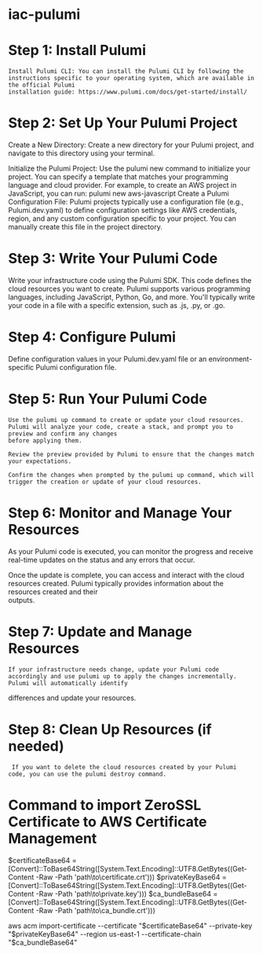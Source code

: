 # iac-pulumi
# Step 1: Install Pulumi

    Install Pulumi CLI: You can install the Pulumi CLI by following the instructions specific to your operating system, which are available in the official Pulumi     
    installation guide: https://www.pulumi.com/docs/get-started/install/
# Step 2: Set Up Your Pulumi Project

  Create a New Directory: Create a new directory for your Pulumi project, and navigate to this directory using your terminal.

  Initialize the Pulumi Project: Use the pulumi new command to initialize your project. You can specify a template that matches your programming language and cloud 
  provider. For example, to create an AWS project in JavaScript, you can run:
                      pulumi new aws-javascript
  Create a Pulumi Configuration File: Pulumi projects typically use a configuration file (e.g., Pulumi.dev.yaml) to define configuration settings like AWS credentials, 
  region, and any custom configuration specific to your project. You can manually create this file in the project directory.

# Step 3: Write Your Pulumi Code

Write your infrastructure code using the Pulumi SDK. This code defines the cloud resources you want to create. Pulumi supports various programming languages, including JavaScript, Python, Go, and more. You'll typically write your code in a file with a specific extension, such as .js, .py, or .go.
# Step 4: Configure Pulumi

Define configuration values in your Pulumi.dev.yaml file or an environment-specific Pulumi configuration file.
# Step 5: Run Your Pulumi Code

    Use the pulumi up command to create or update your cloud resources. Pulumi will analyze your code, create a stack, and prompt you to preview and confirm any changes     
    before applying them.
    
    Review the preview provided by Pulumi to ensure that the changes match your expectations.
    
    Confirm the changes when prompted by the pulumi up command, which will trigger the creation or update of your cloud resources.

# Step 6: Monitor and Manage Your Resources

  As your Pulumi code is executed, you can monitor the progress and receive real-time updates on the status and any errors that occur.
  
  Once the update is complete, you can access and interact with the cloud resources created. Pulumi typically provides information about the resources created and their     
  outputs.

# Step 7: Update and Manage Resources

    If your infrastructure needs change, update your Pulumi code accordingly and use pulumi up to apply the changes incrementally. Pulumi will automatically identify   
   differences and update your resources.
# Step 8: Clean Up Resources (if needed)

     If you want to delete the cloud resources created by your Pulumi code, you can use the pulumi destroy command.

# Command to import ZeroSSL Certificate to AWS Certificate Management
 $certificateBase64 = [Convert]::ToBase64String([System.Text.Encoding]::UTF8.GetBytes((Get-Content -Raw -Path 'path\to\certificate.crt')))
 $privateKeyBase64 = [Convert]::ToBase64String([System.Text.Encoding]::UTF8.GetBytes((Get-Content -Raw -Path 'path\to\private.key')))
 $ca_bundleBase64 = [Convert]::ToBase64String([System.Text.Encoding]::UTF8.GetBytes((Get-Content -Raw -Path 'path\to\ca_bundle.crt')))


aws acm import-certificate --certificate "$certificateBase64" --private-key "$privateKeyBase64" --region us-east-1 --certificate-chain "$ca_bundleBase64"






